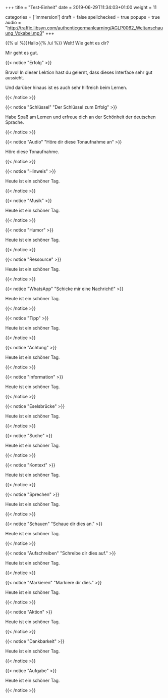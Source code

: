 +++
title = "Test-Einheit"
date =  2019-06-29T11:34:03+01:00
weight = 11

categories = ['immersion']
draft = false
spellchecked = true
popups = true
audio = "http://traffic.libsyn.com/authenticgermanlearning/AGLP0062_Weltanschauung_Vokabel.mp3"
+++

{{% ul %}}Hallo{{% /ul %}} Welt! Wie geht es dir?

Mir geht es gut.

{{< notice "Erfolg" >}}

Bravo! In dieser Lektion hast du gelernt, dass dieses Interface sehr gut aussieht.

Und darüber hinaus ist es auch sehr hilfreich beim Lernen.

{{< /notice >}}

{{< notice "Schlüssel" "Der Schlüssel zum Erfolg" >}}

Habe Spaß am Lernen und erfreue dich an der Schönheit der deutschen Sprache.

{{< /notice >}}

{{< notice "Audio" "Höre dir diese Tonaufnahme an" >}}

Höre diese Tonaufnahme.

{{< /notice >}}

{{< notice "Hinweis" >}}

Heute ist ein schöner Tag.

{{< /notice >}}

{{< notice "Musik" >}}

Heute ist ein schöner Tag.

{{< /notice >}}

{{< notice "Humor" >}}

Heute ist ein schöner Tag.

{{< /notice >}}

{{< notice "Ressource" >}}

Heute ist ein schöner Tag.

{{< /notice >}}

{{< notice "WhatsApp" "Schicke mir eine Nachricht!" >}}

Heute ist ein schöner Tag.

{{< /notice >}}

{{< notice "Tipp" >}}

Heute ist ein schöner Tag.

{{< /notice >}}

{{< notice "Achtung" >}}

Heute ist ein schöner Tag.

{{< /notice >}}

{{< notice "Information" >}}

Heute ist ein schöner Tag.

{{< /notice >}}

{{< notice "Eselsbrücke" >}}

Heute ist ein schöner Tag.

{{< /notice >}}

{{< notice "Suche" >}}

Heute ist ein schöner Tag.

{{< /notice >}}

{{< notice "Kontext" >}}

Heute ist ein schöner Tag.

{{< /notice >}}

{{< notice "Sprechen" >}}

Heute ist ein schöner Tag.

{{< /notice >}}

{{< notice "Schauen" "Schaue dir dies an." >}}

Heute ist ein schöner Tag.

{{< /notice >}}

{{< notice "Aufschreiben" "Schreibe dir dies auf." >}}

Heute ist ein schöner Tag.

{{< /notice >}}

{{< notice "Markieren" "Markiere dir dies." >}}

Heute ist ein schöner Tag.

{{< /notice >}}

{{< notice "Aktion" >}}

Heute ist ein schöner Tag.

{{< /notice >}}

{{< notice "Dankbarkeit" >}}

Heute ist ein schöner Tag.

{{< /notice >}}

{{< notice "Aufgabe" >}}

Heute ist ein schöner Tag.

{{< /notice >}}